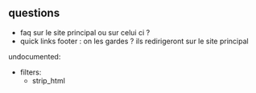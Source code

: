 ## questions

- faq sur le site principal ou sur celui ci ?
- quick links footer : on les gardes ? ils redirigeront sur le site principal


undocumented:

  - filters:
    - strip_html
